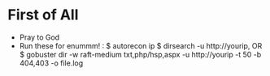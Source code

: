 # First of All
* Pray to God
* Run these for enummm! :
$ autorecon ip
$ dirsearch -u http://yourip, OR
$ gobuster dir -w raft-medium txt,php/hsp,aspx -u http://yourip -t 50 -b 404,403 -o file.log



